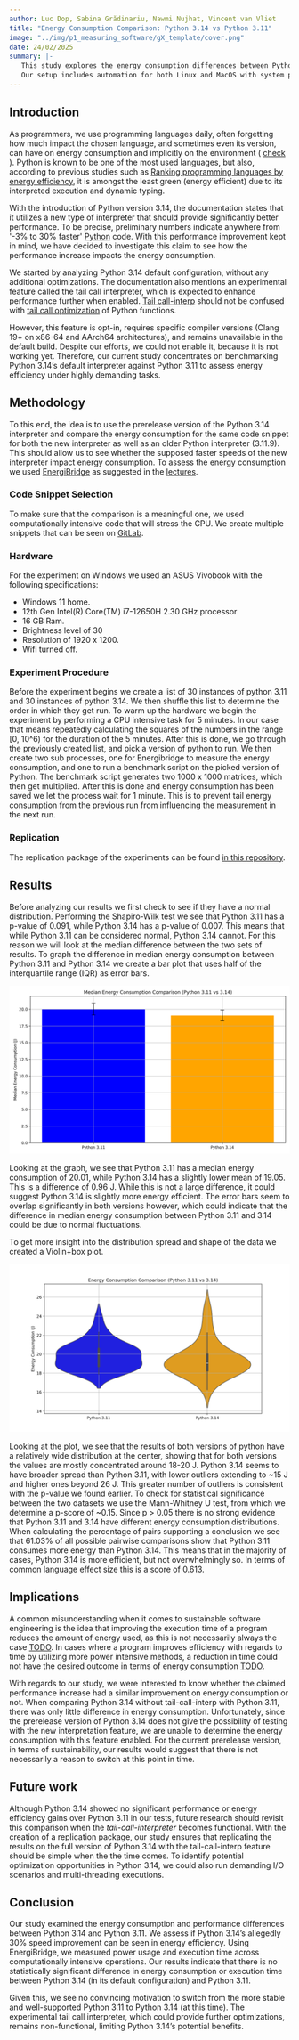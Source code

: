 ```yaml
---
author: Luc Dop, Sabina Grădinariu, Nawmi Nujhat, Vincent van Vliet
title: "Energy Consumption Comparison: Python 3.14 vs Python 3.11"
image: "../img/p1_measuring_software/gX_template/cover.png"
date: 24/02/2025
summary: |-
   This study explores the energy consumption differences between Python 3.14 and Python 3.11, testing the claim that Python 3.14 has a 30% speed improvement over previous versions. We run the same computational tasks in controlled environments and measure power usage, execution time, and overall efficiency. 
   Our setup includes automation for both Linux and MacOS with system parameters that can be tweaked according to the need, ensuring replicability. Future work will involve the  --with-tail-call-interp flag once it is working.
--- 
```

## Introduction
As programmers, we use programming languages daily, often forgetting how much impact the chosen language, and sometimes even its version, can have on energy consumption and implicitly on the environment ( [check]( https://arxiv.org/html/2410.05460v1) ). Python is known to be one of the most used languages, but also, according to previous studies such as [Ranking programming languages by energy efficiency](https://www.sciencedirect.com/science/article/abs/pii/S0167642321000022?via%3Dihub), it is amongst the least green (energy efficient) due to its interpreted execution and dynamic typing.

With the introduction of Python version 3.14, the documentation states that it utilizes a new type of interpreter that should provide significantly better performance. To be precise, preliminary numbers indicate anywhere from '-3% to 30% faster' [Python](https://docs.python.org/3.14/whatsnew/3.14.html) code. With this performance improvement kept in mind, we have decided to investigate this claim to see how the performance increase impacts the energy consumption.

We started by analyzing Python 3.14 default configuration, without any additional optimizations. The documentation also mentions an experimental feature called the tail call interpreter, which is expected to enhance performance further when enabled. [Tail call-interp](https://docs.python.org/3.14/using/configure.html#cmdoption-with-tail-call-interp) should not be confused with [tail call optimization](https://en.wikipedia.org/wiki/Tail_call) of Python functions. 

However, this feature is opt-in, requires specific compiler versions (Clang 19+ on x86-64 and AArch64 architectures), and remains unavailable in the default build. Despite our efforts, we could not enable it, because it is not working yet. Therefore, our current study concentrates on benchmarking Python 3.14’s default interpreter against Python 3.11 to assess energy efficiency under highly demanding tasks.

## Methodology 
To this end, the idea is to use the prerelease version of the Python 3.14 interpreter and compare the energy consumption for the same code snippet for both the new interpreter as well as an older Python interpreter (3.11.9). This should allow us to see whether the supposed faster speeds of the new interpreter impact energy consumption. 
To assess the energy consumption we used [EnergiBridge](https://github.com/tdurieux/EnergiBridge) as suggested in the [lectures](https://luiscruz.github.io/course_sustainableSE/2025/).

### Code Snippet Selection 
To make sure that the comparison is a meaningful one, we used computationally intensive code that will stress the CPU. We create multiple snippets that can be seen on [GitLab](https://github.com/vincentvvliet/sse-project-group-24). 

### Hardware 
For the experiment on Windows we used an ASUS Vivobook with the following specifications:
- Windows 11 home.
- 12th Gen Intel(R) Core(TM) i7-12650H 2.30 GHz processor
- 16 GB Ram.
- Brightness level of 30
- Resolution of 1920 x 1200.
- Wifi turned off.

### Experiment Procedure 
Before the experiment begins we create a list of 30 instances of python 3.11 and 30 instances of python 3.14. We then shuffle this list to determine the order in which they get run. To warm up the hardware we begin the experiment by performing a CPU intensive task for 5 minutes. In our case that means repeatedly calculating the squares of the numbers in the range [0, 10^6) for the duration of the 5 minutes. After this is done, we go through the previously created list, and pick a version of python to run. We then create two sub processes, one for Energibridge to measure the energy consumption, and one to run a benchmark script on the picked version of Python. The benchmark script generates two 1000 x 1000 matrices, which then get multiplied. After this is done and energy consumption has been saved we let the process wait for 1 minute. This is to prevent tail energy consumption from the previous run from influencing the measurement in the next run.

### Replication
The replication package of the experiments can be found [in this repository](https://github.com/vincentvvliet/sse-project-group-24).
## Results
Before analyzing our results we first check to see if they have a normal distribution. Performing the Shapiro-Wilk test we see that Python 3.11 has a p-value of 0.091, while Python 3.14 has a p-value of 0.007. This means that while Python 3.11 can be considered normal, Python 3.14 cannot. For this reason we will look at the median difference between the two sets of results. To graph the difference in median energy consumption between Python 3.11 and Python 3.14 we create a bar plot that uses half of the interquartile range (IQR) as error bars.

![Median_energy_comparison.png](..%2Fimg%2Fp1_measuring_software%2Fg24_python_3.14%2Fmedian_energy_comparison.png)

Looking at the graph, we see that Python 3.11 has a median energy consumption of 20.01, while Python 3.14 has a slightly lower mean of 19.05. This is a difference of 0.96 J. While this is not a large difference, it could suggest Python 3.14 is slightly more energy efficient. The error bars seem to overlap significantly in both versions however, which could indicate that the difference in median energy consumption between Python 3.11 and 3.14 could be due to normal fluctuations.

To get more insight into the distribution spread and shape of the data we created a Violin+box plot. 

![Box+violinplot.png](..%2Fimg%2Fp1_measuring_software%2Fg24_python_3.14%2Fenergy_comparison.png)

Looking at the plot, we see that the results of both versions of python have a relatively wide distribution at the center, showing that for both versions the values are mostly concentrated around 18-20 J. Python 3.14 seems to have broader spread than Python 3.11, with lower outliers extending to ~15 J and higher ones beyond 26 J. This greater number of outliers is consistent with the p-value we found earlier. To check for statistical significance between the two datasets we use the Mann-Whitney U test, from which we determine a p-score of ~0.15. Since p > 0.05 there is no strong evidence that Python 3.11 and 3.14 have different energy consumption distributions. When calculating the percentage of pairs supporting a conclusion we see that 61.03% of all possible pairwise comparisons show that Python 3.11 consumes more energy than Python 3.14. This means that in the majority of cases, Python 3.14 is more efficient, but not overwhelmingly so. In terms of common language effect size this is a score of 0.613. 

## Implications
A common misunderstanding when it comes to sustainable software engineering is the idea that improving the execution time of a program reduces the amount of energy used, as this is not necessarily always the case [TODO](https://link.springer.com/chapter/10.1007/978-3-319-09967-5_10). In cases where a program improves efficiency with regards to time by utilizing more power intensive methods, a reduction in time could not have the desired outcome in terms of energy consumption [TODO](https://www.sciencedirect.com/science/article/pii/S1877750313000173). 

With regards to our study, we were interested to know whether the claimed performance increase had a similar improvement on energy consumption or not. When comparing Python 3.14 without tail-call-interp with Python 3.11, there was only little difference in energy consumption. Unfortunately, since the prerelease version of Python 3.14 does not give the possibility of testing with the new interpretation feature, we are unable to determine the energy consumption with this feature enabled. For the current prerelease version, in terms of sustainability, our results would suggest that there is not necessarily a reason to switch at this point in time. 

## Future work 

Although Python 3.14 showed no significant performance or energy efficiency gains over Python 3.11 in our tests, future research should revisit this comparison when the *tail-call-interpreter* becomes functional. With the creation of a replication package, our study ensures that replicating the results on the full version of Python 3.14 with the tail-call-interp feature should be simple when the the time comes.
To identify potential optimization opportunities in Python 3.14, we could also run demanding I/O scenarios and multi-threading executions.

##  Conclusion 
Our study examined the energy consumption and performance differences between Python 3.14 and Python 3.11. We assess if Python 3.14’s allegedly 30% speed improvement can be seen in energy efficiency. Using EnergiBridge, we measured power usage and execution time across computationally intensive operations.
Our results indicate that there is no statistically significant difference in energy consumption or execution time between Python 3.14 (in its default configuration) and Python 3.11. 

Given this, we see no convincing motivation to switch from the more stable and well-supported Python 3.11 to Python 3.14 (at this time). The experimental tail call interpreter, which could provide further optimizations, remains non-functional, limiting Python 3.14’s potential benefits.

